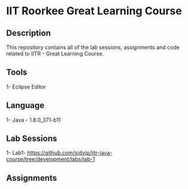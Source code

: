 #  IIT Roorkee Great Learning Course

## Description

This repository contains all of the lab sessions, assignments and code related to IITR - Great Learning Course.

## Tools

1- Eclipse Editor

## Language 

1- Java - 1.8.0_371-b11


## Lab Sessions
1- Lab1- https://github.com/sidvip/iitr-java-course/tree/development/labs/lab-1

## Assignments
